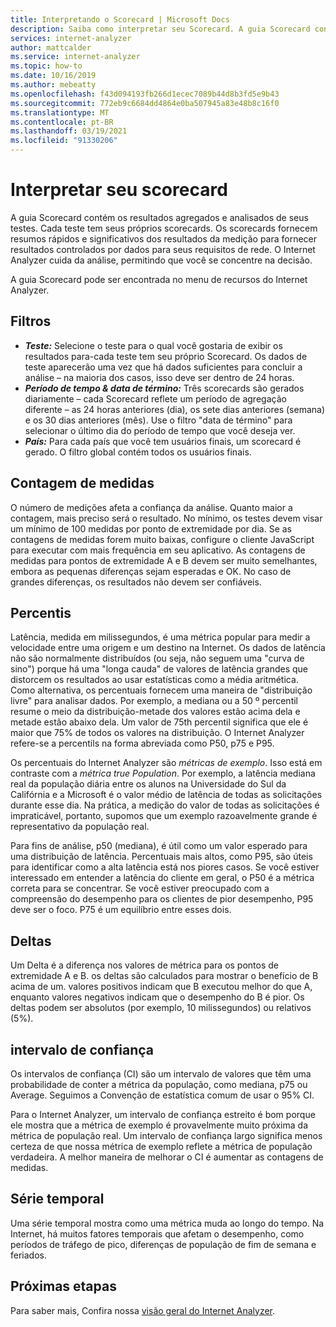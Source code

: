 ```yaml
---
title: Interpretando o Scorecard | Microsoft Docs
description: Saiba como interpretar seu Scorecard. A guia Scorecard contém os resultados agregados e analisados de seus testes.
services: internet-analyzer
author: mattcalder
ms.service: internet-analyzer
ms.topic: how-to
ms.date: 10/16/2019
ms.author: mebeatty
ms.openlocfilehash: f43d094193fb266d1ecec7089b44d8b3fd5e9b43
ms.sourcegitcommit: 772eb9c6684dd4864e0ba507945a83e48b8c16f0
ms.translationtype: MT
ms.contentlocale: pt-BR
ms.lasthandoff: 03/19/2021
ms.locfileid: "91330206"
---
```

# <a name="interpreting-your-scorecard"></a>Interpretar seu scorecard

A guia Scorecard contém os resultados agregados e analisados de seus testes. Cada teste tem seus próprios scorecards. Os scorecards fornecem resumos rápidos e significativos dos resultados da medição para fornecer resultados controlados por dados para seus requisitos de rede. O Internet Analyzer cuida da análise, permitindo que você se concentre na decisão.

A guia Scorecard pode ser encontrada no menu de recursos do Internet Analyzer. 


## <a name="filters"></a>Filtros

* ***Teste:*** Selecione o teste para o qual você gostaria de exibir os resultados para-cada teste tem seu próprio Scorecard. Os dados de teste aparecerão uma vez que há dados suficientes para concluir a análise – na maioria dos casos, isso deve ser dentro de 24 horas. 
* ***Período de tempo & data de término:*** Três scorecards são gerados diariamente – cada Scorecard reflete um período de agregação diferente – as 24 horas anteriores (dia), os sete dias anteriores (semana) e os 30 dias anteriores (mês). Use o filtro "data de término" para selecionar o último dia do período de tempo que você deseja ver. 
* ***País:*** Para cada país que você tem usuários finais, um scorecard é gerado. O filtro global contém todos os usuários finais.

## <a name="measurement-count"></a>Contagem de medidas

O número de medições afeta a confiança da análise. Quanto maior a contagem, mais preciso será o resultado. No mínimo, os testes devem visar um mínimo de 100 medidas por ponto de extremidade por dia. Se as contagens de medidas forem muito baixas, configure o cliente JavaScript para executar com mais frequência em seu aplicativo. As contagens de medidas para pontos de extremidade A e B devem ser muito semelhantes, embora as pequenas diferenças sejam esperadas e OK. No caso de grandes diferenças, os resultados não devem ser confiáveis.

## <a name="percentiles"></a>Percentis

Latência, medida em milissegundos, é uma métrica popular para medir a velocidade entre uma origem e um destino na Internet. Os dados de latência não são normalmente distribuídos (ou seja, não seguem uma "curva de sino") porque há uma "longa cauda" de valores de latência grandes que distorcem os resultados ao usar estatísticas como a média aritmética. Como alternativa, os percentuais fornecem uma maneira de "distribuição livre" para analisar dados. Por exemplo, a mediana ou a 50 º percentil resume o meio da distribuição-metade dos valores estão acima dela e metade estão abaixo dela. Um valor de 75th percentil significa que ele é maior que 75% de todos os valores na distribuição. O Internet Analyzer refere-se a percentils na forma abreviada como P50, p75 e P95.

Os percentuais do Internet Analyzer são _métricas de exemplo_. Isso está em contraste com a _métrica true Population_. Por exemplo, a latência mediana real da população diária entre os alunos na Universidade do Sul da Califórnia e a Microsoft é o valor médio de latência de todas as solicitações durante esse dia. Na prática, a medição do valor de todas as solicitações é impraticável, portanto, supomos que um exemplo razoavelmente grande é representativo da população real.

Para fins de análise, p50 (mediana), é útil como um valor esperado para uma distribuição de latência. Percentuais mais altos, como P95, são úteis para identificar como a alta latência está nos piores casos. Se você estiver interessado em entender a latência do cliente em geral, o P50 é a métrica correta para se concentrar. Se você estiver preocupado com a compreensão do desempenho para os clientes de pior desempenho, P95 deve ser o foco. P75 é um equilíbrio entre esses dois.


## <a name="deltas"></a>Deltas

Um Delta é a diferença nos valores de métrica para os pontos de extremidade A e B. os deltas são calculados para mostrar o benefício de B acima de um. valores positivos indicam que B executou melhor do que A, enquanto valores negativos indicam que o desempenho do B é pior. Os deltas podem ser absolutos (por exemplo, 10 milissegundos) ou relativos (5%).

## <a name="confidence-interval"></a>intervalo de confiança 

Os intervalos de confiança (CI) são um intervalo de valores que têm uma probabilidade de conter a métrica da população, como mediana, p75 ou Average. Seguimos a Convenção de estatística comum de usar o 95% CI.

Para o Internet Analyzer, um intervalo de confiança estreito é bom porque ele mostra que a métrica de exemplo é provavelmente muito próxima da métrica de população real. Um intervalo de confiança largo significa menos certeza de que nossa métrica de exemplo reflete a métrica de população verdadeira. A melhor maneira de melhorar o CI é aumentar as contagens de medidas.

## <a name="time-series"></a>Série temporal 

Uma série temporal mostra como uma métrica muda ao longo do tempo. Na Internet, há muitos fatores temporais que afetam o desempenho, como períodos de tráfego de pico, diferenças de população de fim de semana e feriados.


## <a name="next-steps"></a>Próximas etapas

Para saber mais, Confira nossa [visão geral do Internet Analyzer](internet-analyzer-overview.md).
